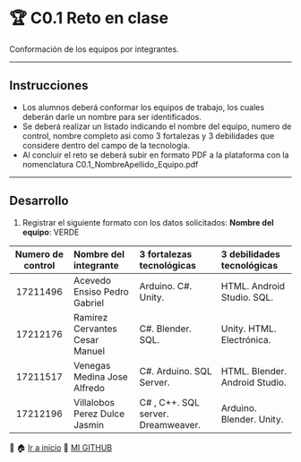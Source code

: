 ﻿# :trophy: C0.1 Reto en clase
Conformación de los equipos por integrantes.
___ 
## Instrucciones
- Los alumnos deberá conformar los equipos de trabajo, los cuales deberán darle un nombre para ser identificados.
- Se deberá realizar un listado indicando el nombre del equipo, numero de control, nombre completo asi como 3 fortalezas y 3 debilidades que considere dentro del campo de la tecnología.
- Al concluir el reto se deberá subir en formato PDF a la plataforma con la nomenclatura C0.1_NombreApellido_Equipo.pdf
___
## Desarrollo

1. Registrar el siguiente formato con los datos solicitados:
**Nombre del equipo**: VERDE

Numero de control | Nombre del integrante | 3 fortalezas tecnológicas | 3 debilidades tecnológicas
:-: | :-- | :-- |:--
17211496 | Acevedo Ensiso Pedro Gabriel  | Arduino. C#. Unity. | HTML. Android Studio. SQL.
17212176 | Ramirez Cervantes Cesar Manuel  | C#. Blender. SQL.| Unity. HTML. Electrónica.
17211517 | Venegas Medina Jose Alfredo  | C#. Arduino. SQL Server.  | HTML. Blender. Android Studio.
17212196 | Villalobos Perez Dulce Jasmin  | C# , C++. SQL server. Dreamweaver. |  Arduino. Blender. Unity.
:imp:
:house: [Ir a inicio](../docs/D0_Introduccion.md)
:open_file_folder: [MI GITHUB](https://github.com/Villalobos39/SISTEMAS-PROGRAMABLES.git)
